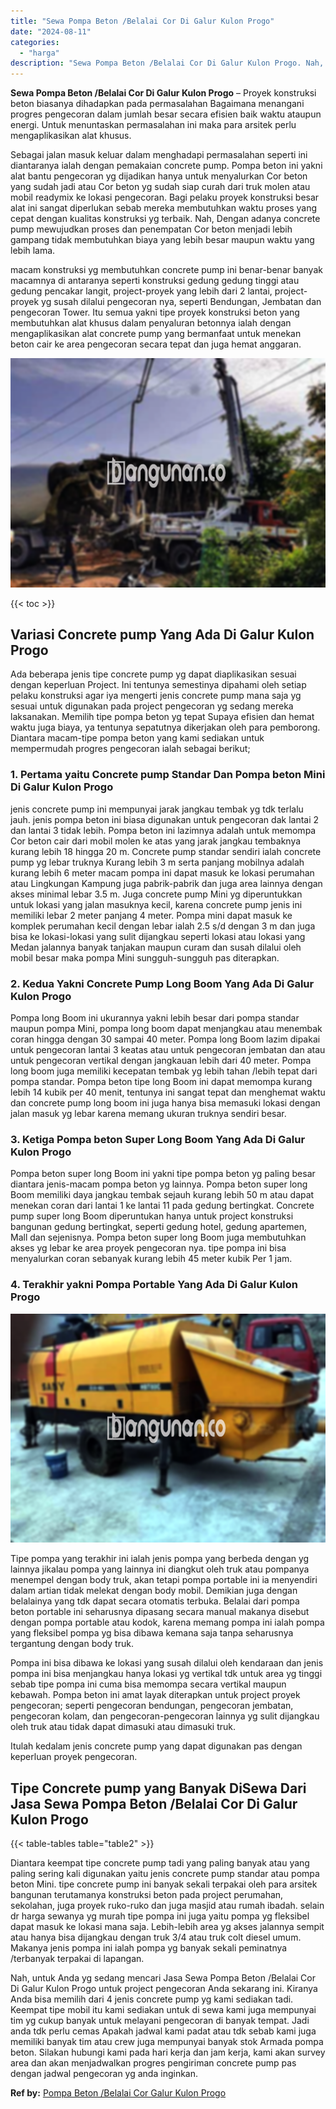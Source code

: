 ```yaml
---
title: "Sewa Pompa Beton /Belalai Cor Di Galur Kulon Progo"
date: "2024-08-11"
categories: 
  - "harga"
description: "Sewa Pompa Beton /Belalai Cor Di Galur Kulon Progo. Nah, untuk Anda yg sedang mencari Jasa Sewa Pompa Beton /Belalai Cor Di Galur Kulon Progo untuk project p..."
---
```


**Sewa Pompa Beton /Belalai Cor Di Galur Kulon Progo** – Proyek konstruksi beton biasanya dihadapkan pada permasalahan Bagaimana menangani progres pengecoran dalam jumlah besar secara efisien baik waktu ataupun energi. Untuk menuntaskan permasalahan ini maka para arsitek perlu mengaplikasikan alat khusus.

Sebagai jalan masuk keluar dalam menghadapi permasalahan seperti ini diantaranya ialah dengan pemakaian concrete pump. Pompa beton ini yakni alat bantu pengecoran yg dijadikan hanya untuk menyalurkan Cor beton yang sudah jadi atau Cor beton yg sudah siap curah dari truk molen atau mobil readymix ke lokasi pengecoran. Bagi pelaku proyek konstruksi besar alat ini sangat diperlukan sebab mereka membutuhkan waktu proses yang cepat dengan kualitas konstruksi yg terbaik. Nah, Dengan adanya concrete pump mewujudkan proses dan penempatan Cor beton menjadi lebih gampang tidak membutuhkan biaya yang lebih besar maupun waktu yang lebih lama.

macam konstruksi yg membutuhkan concrete pump ini benar-benar banyak macamnya di antaranya seperti konstruksi gedung gedung tinggi atau gedung pencakar langit, project-proyek yang lebih dari 2 lantai, project-proyek yg susah dilalui pengecoran nya, seperti Bendungan, Jembatan dan pengecoran Tower. Itu semua yakni tipe proyek konstruksi beton yang membutuhkan alat khusus dalam penyaluran betonnya ialah dengan mengaplikasikan alat concrete pump yang bermanfaat untuk menekan beton cair ke area pengecoran secara tepat dan juga hemat anggaran.

![Sewa Pompa Beton /Belalai Cor Di Galur Kulon Progo](/images/sewa-concrete-pump-26.png)

{{< toc >}}

## Variasi Concrete pump Yang Ada Di Galur Kulon Progo

Ada beberapa jenis tipe concrete pump yg dapat diaplikasikan sesuai dengan keperluan Project. Ini tentunya semestinya dipahami oleh setiap pelaku konstruksi agar iya mengerti jenis concrete pump mana saja yg sesuai untuk digunakan pada project pengecoran yg sedang mereka laksanakan. Memilih tipe pompa beton yg tepat Supaya efisien dan hemat waktu juga biaya, ya tentunya sepatutnya dikerjakan oleh para pemborong. Diantara macam-tipe pompa beton yang kami sediakan untuk mempermudah progres pengecoran ialah sebagai berikut;

### 1\. Pertama yaitu Concrete pump Standar Dan Pompa beton Mini Di Galur Kulon Progo

jenis concrete pump ini mempunyai jarak jangkau tembak yg tdk terlalu jauh. jenis pompa beton ini biasa digunakan untuk pengecoran dak lantai 2 dan lantai 3 tidak lebih. Pompa beton ini lazimnya adalah untuk memompa Cor beton cair dari mobil molen ke atas yang jarak jangkau tembaknya kurang lebih 18 hingga 20 m. Concrete pump standar sendiri ialah concrete pump yg lebar truknya Kurang lebih 3 m serta panjang mobilnya adalah kurang lebih 6 meter macam pompa ini dapat masuk ke lokasi perumahan atau Lingkungan Kampung juga pabrik-pabrik dan juga area lainnya dengan akses minimal lebar 3.5 m. Juga concrete pump Mini yg diperuntukkan untuk lokasi yang jalan masuknya kecil, karena concrete pump jenis ini memiliki lebar 2 meter panjang 4 meter. Pompa mini dapat masuk ke komplek perumahan kecil dengan lebar ialah 2.5 s/d dengan 3 m dan juga bisa ke lokasi-lokasi yang sulit dijangkau seperti lokasi atau lokasi yang Medan jalannya banyak tanjakan maupun curam dan susah dilalui oleh mobil besar maka pompa Mini sungguh-sungguh pas diterapkan.

### 2\. Kedua Yakni Concrete Pump Long Boom Yang Ada Di Galur Kulon Progo

Pompa long Boom ini ukurannya yakni lebih besar dari pompa standar maupun pompa Mini, pompa long boom dapat menjangkau atau menembak coran hingga dengan 30 sampai 40 meter. Pompa long Boom lazim dipakai untuk pengecoran lantai 3 keatas atau untuk pengecoran jembatan dan atau untuk pengecoran vertikal dengan jangkauan lebih dari 40 meter. Pompa long boom juga memiliki kecepatan tembak yg lebih tahan /lebih tepat dari pompa standar. Pompa beton tipe long Boom ini dapat memompa kurang lebih 14 kubik per 40 menit, tentunya ini sangat tepat dan menghemat waktu dan concrete pump long boom ini juga hanya bisa memasuki lokasi dengan jalan masuk yg lebar karena memang ukuran truknya sendiri besar.

### 3\. Ketiga Pompa beton Super Long Boom Yang Ada Di Galur Kulon Progo

Pompa beton super long Boom ini yakni tipe pompa beton yg paling besar diantara jenis-macam pompa beton yg lainnya. Pompa beton super long Boom memiliki daya jangkau tembak sejauh kurang lebih 50 m atau dapat menekan coran dari lantai 1 ke lantai 11 pada gedung bertingkat. Concrete pump super long Boom diperuntukan hanya untuk project konstruksi bangunan gedung bertingkat, seperti gedung hotel, gedung apartemen, Mall dan sejenisnya. Pompa beton super long Boom juga membutuhkan akses yg lebar ke area proyek pengecoran nya. tipe pompa ini bisa menyalurkan coran sebanyak kurang lebih 45 meter kubik Per 1 jam.

### 4\. Terakhir yakni Pompa Portable Yang Ada Di Galur Kulon Progo

![Sewa Pompa Beton /Belalai Cor Di Galur Kulon Progo](/images/sewa-concrete-pump-29.png)

Tipe pompa yang terakhir ini ialah jenis pompa yang berbeda dengan yg lainnya jikalau pompa yang lainnya ini diangkut oleh truk atau pompanya menempel dengan body truk, akan tetapi pompa portable ini ia menyendiri dalam artian tidak melekat dengan body mobil. Demikian juga dengan belalainya yang tdk dapat secara otomatis terbuka. Belalai dari pompa beton portable ini seharusnya dipasang secara manual makanya disebut dengan pompa portable atau kodok, karena memang pompa ini ialah pompa yang fleksibel pompa yg bisa dibawa kemana saja tanpa seharusnya tergantung dengan body truk.

Pompa ini bisa dibawa ke lokasi yang susah dilalui oleh kendaraan dan jenis pompa ini bisa menjangkau hanya lokasi yg vertikal tdk untuk area yg tinggi sebab tipe pompa ini cuma bisa memompa secara vertikal maupun kebawah. Pompa beton ini amat layak diterapkan untuk project proyek pengecoran; seperti pengecoran bendungan, pengecoran jembatan, pengecoran kolam, dan pengecoran-pengecoran lainnya yg sulit dijangkau oleh truk atau tidak dapat dimasuki atau dimasuki truk.

Itulah kedalam jenis concrete pump yang dapat digunakan pas dengan keperluan proyek pengecoran.

## Tipe Concrete pump yang Banyak DiSewa Dari Jasa Sewa Pompa Beton /Belalai Cor Di Galur Kulon Progo

{{< table-tables table="table2" >}}

Diantara keempat tipe concrete pump tadi yang paling banyak atau yang paling sering kali digunakan yaitu jenis concrete pump standar atau pompa beton Mini. tipe concrete pump ini banyak sekali terpakai oleh para arsitek bangunan terutamanya konstruksi beton pada project perumahan, sekolahan, juga proyek ruko-ruko dan juga masjid atau rumah ibadah. selain dr harga sewanya yg murah tipe pompa ini juga yaitu pompa yg fleksibel dapat masuk ke lokasi mana saja. Lebih-lebih area yg akses jalannya sempit atau hanya bisa dijangkau dengan truk 3/4 atau truk colt diesel umum. Makanya jenis pompa ini ialah pompa yg banyak sekali peminatnya /terbanyak terpakai di lapangan.

Nah, untuk Anda yg sedang mencari Jasa Sewa Pompa Beton /Belalai Cor Di Galur Kulon Progo untuk project pengecoran Anda sekarang ini. Kiranya Anda bisa memilih dari 4 jenis concrete pump yg kami sediakan tadi. Keempat tipe mobil itu kami sediakan untuk di sewa kami juga mempunyai tim yg cukup banyak untuk melayani pengecoran di banyak tempat. Jadi anda tdk perlu cemas Apakah jadwal kami padat atau tdk sebab kami juga memiliki banyak tim atau crew juga mempunyai banyak stok Armada pompa beton. Silakan hubungi kami pada hari kerja dan jam kerja, kami akan survey area dan akan menjadwalkan progres pengiriman concrete pump pas dengan jadwal pengecoran yg anda inginkan.

**Ref by:** [Pompa Beton /Belalai Cor Galur Kulon Progo](https://id.wikipedia.org/wiki/Pompa)
